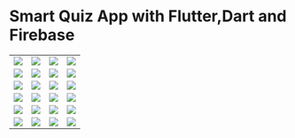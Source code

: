 # Smart Quiz App with Flutter,Dart and Firebase
<table>
  <tr>
    <td><img src='https://github.com/mrkzqsmv/Smart-Quiz-Game-with-Flutter-Dart-and-Firebase/blob/main/app_screens/1.jpeg'></td>
    <td><img src='https://github.com/mrkzqsmv/Smart-Quiz-Game-with-Flutter-Dart-and-Firebase/blob/main/app_screens/2.jpeg'></td>
    <td><img src='https://github.com/mrkzqsmv/Smart-Quiz-Game-with-Flutter-Dart-and-Firebase/blob/main/app_screens/3.jpeg'></td>
    <td><img src='https://github.com/mrkzqsmv/Smart-Quiz-Game-with-Flutter-Dart-and-Firebase/blob/main/app_screens/4.jpeg'></td>
  </tr>
  <tr>
    <td><img src='https://github.com/mrkzqsmv/Smart-Quiz-Game-with-Flutter-Dart-and-Firebase/blob/main/app_screens/5.jpeg'></td>
    <td><img src='https://github.com/mrkzqsmv/Smart-Quiz-Game-with-Flutter-Dart-and-Firebase/blob/main/app_screens/6.jpeg'></td>
    <td><img src='https://github.com/mrkzqsmv/Smart-Quiz-Game-with-Flutter-Dart-and-Firebase/blob/main/app_screens/7.jpeg'></td>
    <td><img src='https://github.com/mrkzqsmv/Smart-Quiz-Game-with-Flutter-Dart-and-Firebase/blob/main/app_screens/8.jpeg'></td>
  </tr>
  <tr>
    <td><img src='https://github.com/mrkzqsmv/Smart-Quiz-Game-with-Flutter-Dart-and-Firebase/blob/main/app_screens/9.jpeg'></td>
    <td><img src='https://github.com/mrkzqsmv/Smart-Quiz-Game-with-Flutter-Dart-and-Firebase/blob/main/app_screens/10.jpeg'></td>
    <td><img src='https://github.com/mrkzqsmv/Smart-Quiz-Game-with-Flutter-Dart-and-Firebase/blob/main/app_screens/11.jpeg'></td>
    <td><img src='https://github.com/mrkzqsmv/Smart-Quiz-Game-with-Flutter-Dart-and-Firebase/blob/main/app_screens/12.jpeg'></td>
  </tr>
  <tr>
    <td><img src='https://github.com/mrkzqsmv/Smart-Quiz-Game-with-Flutter-Dart-and-Firebase/blob/main/app_screens/13.jpeg'></td>
    <td><img src='https://github.com/mrkzqsmv/Smart-Quiz-Game-with-Flutter-Dart-and-Firebase/blob/main/app_screens/14.jpeg'></td>
    <td><img src='https://github.com/mrkzqsmv/Smart-Quiz-Game-with-Flutter-Dart-and-Firebase/blob/main/app_screens/15.jpeg'></td>
    <td><img src='https://github.com/mrkzqsmv/Smart-Quiz-Game-with-Flutter-Dart-and-Firebase/blob/main/app_screens/16.jpeg'></td>
  </tr>
  <tr>
    <td><img src='https://github.com/mrkzqsmv/Smart-Quiz-Game-with-Flutter-Dart-and-Firebase/blob/main/app_screens/17.jpeg'></td>
    <td><img src='https://github.com/mrkzqsmv/Smart-Quiz-Game-with-Flutter-Dart-and-Firebase/blob/main/app_screens/18.jpeg'></td>
    <td><img src='https://github.com/mrkzqsmv/Smart-Quiz-Game-with-Flutter-Dart-and-Firebase/blob/main/app_screens/19.jpeg'></td>
    <td><img src='https://github.com/mrkzqsmv/Smart-Quiz-Game-with-Flutter-Dart-and-Firebase/blob/main/app_screens/20.jpeg'></td>
  </tr>
  <tr>
    <td><img src='https://github.com/mrkzqsmv/Smart-Quiz-Game-with-Flutter-Dart-and-Firebase/blob/main/app_screens/21.jpeg'></td>
    <td><img src='https://github.com/mrkzqsmv/Smart-Quiz-Game-with-Flutter-Dart-and-Firebase/blob/main/app_screens/22.jpeg'></td>
    <td><img src='https://github.com/mrkzqsmv/Smart-Quiz-Game-with-Flutter-Dart-and-Firebase/blob/main/app_screens/23.jpeg'></td>
    <td><img src='https://github.com/mrkzqsmv/Smart-Quiz-Game-with-Flutter-Dart-and-Firebase/blob/main/app_screens/24.jpeg'></td>
  </tr>
</table>
